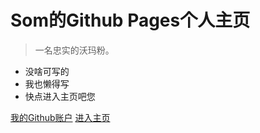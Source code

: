 <!-- _coverpage.md -->

# Som的Github Pages个人主页

> 一名忠实的沃玛粉。

- 没啥可写的
- 我也懒得写
- 快点进入主页吧您

[我的Github账户](https://github.com/SSSomSo)
[进入主页](/)
